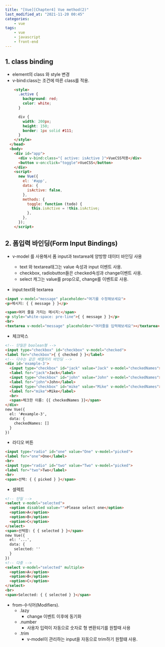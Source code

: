 ```yaml
---
title: "[Vue][Chapter4] Vue method(2)"
last_modified_at: "2021-11-20 00:45"
categories:
    - vue
tags:
    - vue
    - javascript
    - front-end
---
```


## 1. class binding 
* element의 class 와 style 변경
* v-bind:class는 조건에 따른 class를 적용.
```html
    <style>
      .active {
        background: red;
        color: white;
      }

      div {
        width: 200px;
        height: 150;
        border: 1px solid #111;
      }
    </style>
  </head>
  <body>
    <div id="app">
      <div v-bind:class="{ active: isActive }">VueCSS적용</div>
      <button v-on:click="toggle">VueCSS</button>
    </div>
    <script>
      new Vue({
        el: '#app',
        data: {
          isActive: false,
        },
        methods: {
          toggle: function (todo) {
            this.isActive = !this.isActive;
          },
        },
      });
    </script>
```

## 2. 폼입력 바인딩(Form Input Bindings)
* v-model 를 사용해서 폼 input과 textarea에 양방향 데이터 바인딩 사용
    * text 와 textarea태그는 value 속성과 input 이벤트 사용.
    * checkbox, radiobutton들은 checked속성과 change이벤트 사용.
    * select 캐그는 value를 prop으로, change를 이벤트로 사용.


* input:text와 textarea

```html
<input v-model="message" placeholder="여기를 수정해보세요">
<p>메시지: { { message } }</p>

<span>여러 줄을 가지는 메시지:</span>
<p style="white-space: pre-line">{ { message } }</p>
<br>
<textarea v-model="message" placeholder="여러줄을 입력해보세요"></textarea>

```

* 체크박스 

```html
<!-- 단일은 boolean형 -->
<input type="checkbox" id="checkbox" v-model="checked">
<label for="checkbox">{ { checked } }</label>
<!-- 다수는 같은 배열끼리 바인딩 -->
<div id='example-3'>
  <input type="checkbox" id="jack" value="Jack" v-model="checkedNames">
  <label for="jack">Jack</label>
  <input type="checkbox" id="john" value="John" v-model="checkedNames">
  <label for="john">John</label>
  <input type="checkbox" id="mike" value="Mike" v-model="checkedNames">
  <label for="mike">Mike</label>
  <br>
  <span>체크한 이름: {{ checkedNames }}</span>
</div>
new Vue({
  el: '#example-3',
  data: {
    checkedNames: []
  }
})
```

* 라디오 버튼

```html
<input type="radio" id="one" value="One" v-model="picked">
<label for="one">One</label>
<br>
<input type="radio" id="two" value="Two" v-model="picked">
<label for="two">Two</label>
<br>
<span>선택: { { picked } }</span>
```

* 셀렉트

```html
<!-- 단일 -->
<select v-model="selected">
  <option disabled value="">Please select one</option>
  <option>A</option>
  <option>B</option>
  <option>C</option>
</select>
<span>선택함: { { selected } }</span>
new Vue({
  el: '...',
  data: {
    selected: ''
  }
})
<!-- 다중 -->
<select v-model="selected" multiple>
  <option>A</option>
  <option>B</option>
  <option>C</option>
</select>
<br>
<span>Selected: { { selected } }</span>
```

* from-수식어(Modifiers).
  * .lazy
    * change 이벤트 이후에 동기화
  * .number
    * 사용자 입력이 자동으로 숫자로 형 변환되기를 원할때 사용
  * .trim
    * v-model이 관리하는 input을 자동으로 trim하기 원할떄 사용.